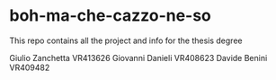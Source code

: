 # boh-ma-che-cazzo-ne-so
This repo contains all the project and info for the thesis degree

Giulio Zanchetta VR413626
Giovanni Danieli VR408623
Davide Benini VR409482

